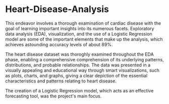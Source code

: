 # Heart-Disease-Analysis

This endeavor involves a thorough examination of cardiac disease with the goal of learning important insights into its numerous facets. Exploratory data analysis (EDA), visualization, and the use of a Logistic Regression model are some of the important elements that make up the analysis, which achieves astounding accuracy levels of about 89%.


The heart disease dataset was thoroghly examined throughout the EDA phase, enabling a comprehensive comprehension of its underlying patterns, distributions, and probable relationships. The data was presented in a visually appealing and educational way through smart visualizations, such as plots, charts, and graphs, giving a clear depiction of the essential characteristics and patterns relating to heart disease.

The creation of a Logistic Regression model, which acts as an effective forecasting tool, was the project's main focus.
